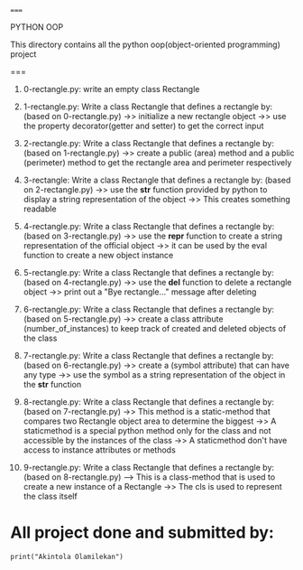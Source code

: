     ===
PYTHON OOP

This directory contains all the python oop(object-oriented programming) project

===
1. 0-rectangle.py: write an empty class Rectangle

2. 1-rectangle.py: Write a class Rectangle that defines a rectangle by: (based on 0-rectangle.py)
    ->> initialize a new rectangle object
    ->> use the property decorator(getter and setter) to get the correct input

3. 2-rectangle.py: Write a class Rectangle that defines a rectangle by: (based on 1-rectangle.py)
    ->> create a public (area) method and a public (perimeter) method to get the rectangle area and perimeter respectively

4. 3-rectangle: Write a class Rectangle that defines a rectangle by: (based on 2-rectangle.py)
    ->> use the __str__ function provided by python to display a string representation of the object
    ->> This creates something readable

5. 4-rectangle.py: Write a class Rectangle that defines a rectangle by: (based on 3-rectangle.py)
    ->> use the __repr__ function to create a string representation of the official object
    ->> it can be used by the eval function to create a new object instance

6. 5-rectangle.py: Write a class Rectangle that defines a rectangle by: (based on 4-rectangle.py)
    ->> use the __del__ function to delete a rectangle object
    ->> print out a "Bye rectangle..." message after deleting 

7. 6-rectangle.py: Write a class Rectangle that defines a rectangle by: (based on 5-rectangle.py)
    ->> create a class attribute (number_of_instances) to keep track of created and deleted objects of the class

8. 7-rectangle.py: Write a class Rectangle that defines a rectangle by: (based on 6-rectangle.py)
    ->> create a (symbol attribute) that can have any type
    ->> use the symbol as a string representation of the object in the __str__ function

9. 8-rectangle.py: Write a class Rectangle that defines a rectangle by: (based on 7-rectangle.py)
    ->> This method is a static-method that compares two Rectangle object area to determine the biggest
    ->> A staticmethod is a special python method only for the class and not accessible by the instances of the class
    ->> A staticmethod don't have access to instance attributes or methods

10. 9-rectangle.py: Write a class Rectangle that defines a rectangle by: (based on 8-rectangle.py)
    --> This is a class-method that is used to create a new instance of a Rectangle
    ->> The cls is used to represent the class itself

All project done and submitted by:
===
    print("Akintola Olamilekan")

